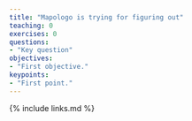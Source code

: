 ```yaml
---
title: "Mapologo is trying for figuring out"
teaching: 0
exercises: 0
questions:
- "Key question"
objectives:
- "First objective."
keypoints:
- "First point."
---
```


{% include links.md %}

